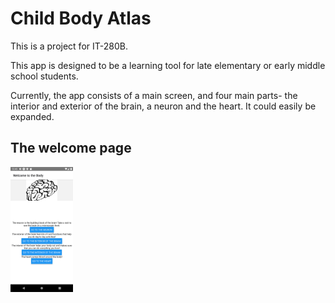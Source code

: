 # Child Body Atlas
This is a project for IT-280B.


This app is designed to be a learning tool for late elementary or early middle school students. 

Currently, the app consists of a main screen, and four main parts- the interior and exterior of the brain, a neuron and the heart. It could easily be expanded. 


<h2>The welcome page</h2>
<img src="./UseExamples/NavigationScreenshot.png" height=200>
